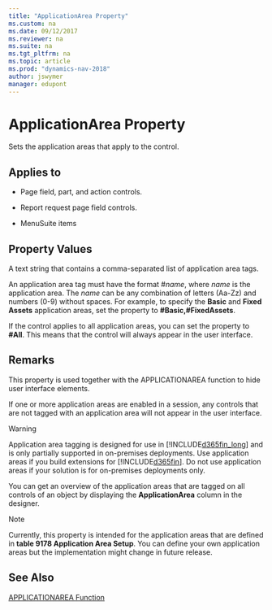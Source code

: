 ```yaml
---
title: "ApplicationArea Property"
ms.custom: na
ms.date: 09/12/2017
ms.reviewer: na
ms.suite: na
ms.tgt_pltfrm: na
ms.topic: article
ms.prod: "dynamics-nav-2018"
author: jswymer
manager: edupont
---
```

# ApplicationArea Property
Sets the application areas that apply to the control.  

## Applies to  

-   Page field, part, and action controls.  

-   Report request page field controls.  

-   MenuSuite items  

## Property Values  
 A text string that contains a comma-separated list of application area tags.  

 An application area tag must have the format \#*name*, where *name* is the application area. The *name* can be any combination of letters \(Aa-Zz\) and numbers \(0-9\) without spaces. For example, to specify the **Basic** and **Fixed Assets** application areas, set the property to **\#Basic,\#FixedAssets**.  

 If the control applies to all application areas, you can set the property to **\#All**. This means that the control will always appear in the user interface.  

## Remarks  
This property is used together with the APPLICATIONAREA function to hide user interface elements.  

If one or more application areas are enabled in a session, any controls that are not tagged with an application area will not appear in the user interface.  

>[!WARNING]
>Application area tagging is designed for use in [!INCLUDE[d365fin_long](includes/d365fin_long_md.md)] and is only partially supported in on-premises deployments. Use application areas if you build extensions for [!INCLUDE[d365fin](includes/d365fin_md.md)]. Do not use application areas if your solution is for on-premises deployments only.  

You can get an overview of the application areas that are tagged on all controls of an object by displaying the **ApplicationArea** column in the designer.  

> [!NOTE]  
>  Currently, this property is intended for the application areas that are defined in **table 9178 Application Area Setup**. You can define your own application areas but the implementation might change in future release.  

## See Also  
 [APPLICATIONAREA Function](APPLICATIONAREA-Function.md)
